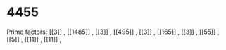 # 4455

Prime factors: [[3]] , [[1485]] , [[3]] , [[495]] , [[3]] , [[165]] , [[3]] , [[55]] , [[5]] , [[11]] , [[11]] , 